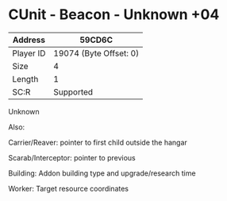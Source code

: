 
#  CUnit - Beacon - Unknown +04
Address   | 59CD6C
----------|-------------
Player ID | 19074 (Byte Offset: 0)
Size 	  | 4
Length 	  | 1
SC:R      | Supported

Unknown

Also:
Carrier/Reaver: pointer to first child outside the hangar
Scarab/Interceptor: pointer to previous
Building: Addon building type and upgrade/research time
Worker: Target resource coordinates
